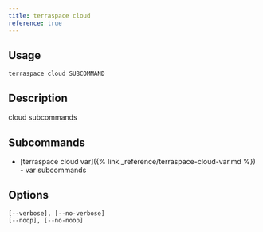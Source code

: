 ```yaml
---
title: terraspace cloud
reference: true
---
```


## Usage

    terraspace cloud SUBCOMMAND

## Description

cloud subcommands

## Subcommands

* [terraspace cloud var]({% link _reference/terraspace-cloud-var.md %}) - var subcommands

## Options

```
[--verbose], [--no-verbose]  
[--noop], [--no-noop]        
```


